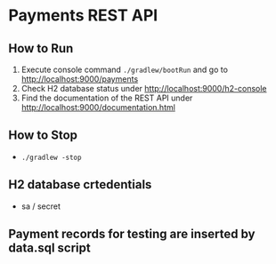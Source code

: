 # Payments REST API

## How to Run
1. Execute console command `./gradlew/bootRun` and go to  [http://localhost:9000/payments](http://localhost:9000/payments)
2. Check H2 database status under [http://localhost:9000/h2-console](http://localhost:9000/h2-console)
3. Find the documentation of the REST API under [http://localhost:9000/documentation.html](http://localhost:9000/documentation.html)

## How to Stop
 * `./gradlew -stop`
 
## H2 database crtedentials
* sa / secret

## Payment records for testing are inserted by data.sql script

